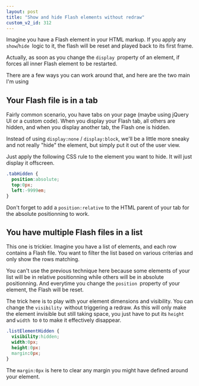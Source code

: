 ```yaml
---
layout: post
title: "Show and hide Flash elements without redraw"
custom_v2_id: 312
---
```


Imagine you have a Flash element in your HTML markup. If you apply any
`show`/`hide `logic to it, the flash will be reset and played back to its
first frame.

Actually, as soon as you change the `display `property of an element, if
forces all inner Flash element to be restarted.

There are a few ways you can work around that, and here are the two main I'm
using

## Your Flash file is in a tab

Fairly common scenario, you have tabs on your page (maybe using jQuery UI or a
custom code). When you display your Flash tab, all others are hidden, and when
you display another tab, the Flash one is hidden.

Instead of using `display:none` / `display:block`, we'll be a little more
sneaky and not really "hide" the element, but simply put it out of the user
view.

Just apply the following CSS rule to the element you want to hide. It will
just display it offscreen.

```css
.tabHidden {
  position:absolute;
  top:0px;
  left:-9999em;
}
```

Don't forget to add a `position:relative` to the HTML parent of your tab for
the absolute positionning to work.

## You have multiple Flash files in a list

This one is trickier. Imagine you have a list of elements, and each row
contains a Flash file. You want to filter the list based on various criterias
and only show the rows matching.

You can't use the previous technique here because some elements of your list
will be in relative positionning while others will be in absolute
positionning. And everytime you change the `position `property of your
element, the Flash will be reset.

The trick here is to play with your element dimensions and visibility. You can
change the `visibility `without triggering a redraw. As this will only make
the element invisible but still taking space, you just have to put its `height
`and `width `to `0` to make it effectively disappear.

```css
.listElementHidden {
  visibility:hidden;
  width:0px;
  height:0px:
  margin:0px;
}
```

The `margin:0px` is here to clear any margin you might have defined around
your element.

